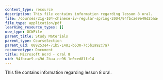 ```yaml
---
content_type: resource
description: This file contains information regarding lesson 8 oral.
file: /courses/21g-104-chinese-iv-regular-spring-2004/94fbcae9e49d2baace961e0ced81fe14_MIT21G_104S04_Oral_8.pdf
file_type: application/pdf
learning_resource_types: []
ocw_type: OCWFile
parent_title: Study Materials
parent_type: CourseSection
parent_uid: 089253e4-71b5-1481-b530-7c5b1a92c7a7
resourcetype: Document
title: Microsoft Word - oral 8
uid: 94fbcae9-e49d-2baa-ce96-1e0ced81fe14
---
```

This file contains information regarding lesson 8 oral.

